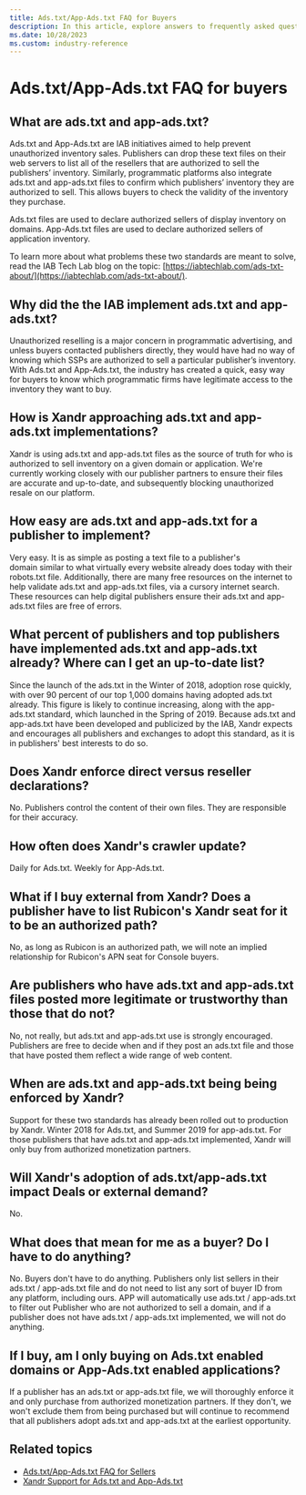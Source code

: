 ```yaml
---
title: Ads.txt/App-Ads.txt FAQ for Buyers
description: In this article, explore answers to frequently asked questions (FAQs) about Ads.txt/App-Ads.txt for buyers.
ms.date: 10/28/2023
ms.custom: industry-reference
---
```


# Ads.txt/App-Ads.txt FAQ for buyers

## What are ads.txt and app-ads.txt?

Ads.txt and App-Ads.txt are IAB initiatives aimed to help prevent unauthorized inventory sales. Publishers can drop these text files on
their web servers to list all of the resellers that are authorized to sell the publishers’ inventory. Similarly, programmatic platforms also integrate ads.txt and app-ads.txt files to confirm which publishers’ inventory they are authorized to sell. This allows buyers to check the validity of the inventory they purchase.

Ads.txt files are used to declare authorized sellers of display inventory on domains. App-Ads.txt files are used to declare authorized
sellers of application inventory.

To learn more about what problems these two standards are meant to solve, read the IAB Tech Lab blog on the topic: [https://iabtechlab.com/ads-txt-about/](https://iabtechlab.com/ads-txt-about/).

## Why did the the IAB implement ads.txt and app-ads.txt?

Unauthorized reselling is a major concern in programmatic advertising, and unless buyers contacted publishers directly, they would have had no way of knowing which SSPs are authorized to sell a particular publisher’s inventory. With Ads.txt and App-Ads.txt, the industry has
created a quick, easy way for buyers to know which programmatic firms have legitimate access to the inventory they want to buy.

## How is Xandr approaching ads.txt and app-ads.txt implementations?

Xandr is using ads.txt and app-ads.txt files as the source of truth for who is authorized to sell inventory on a given domain or application. We're currently working closely with our publisher partners to ensure their files are accurate and up-to-date, and subsequently blocking unauthorized resale on our platform.

## How easy are ads.txt and app-ads.txt for a publisher to implement?

Very easy. It is as simple as posting a text file to a publisher's domain similar to what virtually every website already does today with
their robots.txt file. Additionally, there are many free resources on the internet to help validate ads.txt and app-ads.txt files, via a
cursory internet search. These resources can help digital publishers ensure their ads.txt and app-ads.txt files are free of errors.

## What percent of publishers and top publishers have implemented ads.txt and app-ads.txt already? Where can I get an up-to-date list?

Since the launch of the ads.txt in the Winter of 2018, adoption rose quickly, with over 90 percent of our top 1,000 domains having adopted
ads.txt already. This figure is likely to continue increasing, along with the app-ads.txt standard, which launched in the Spring of 2019.
Because ads.txt and app-ads.txt have been developed and publicized by the IAB, Xandr expects and encourages all publishers and exchanges to adopt this standard, as it is in publishers' best interests to do so.

## Does Xandr enforce direct versus reseller declarations?

No. Publishers control the content of their own files. They are responsible for their accuracy.

## How often does Xandr's crawler update?

Daily for Ads.txt. Weekly for App-Ads.txt.

## What if I buy external from Xandr? Does a publisher have to list Rubicon's Xandr seat for it to be an authorized path?  

No, as long as Rubicon is an authorized path, we will note an implied relationship for Rubicon's APN seat for Console buyers.

## Are publishers who have ads.txt and app-ads.txt files posted more legitimate or trustworthy than those that do not?

No, not really, but ads.txt and app-ads.txt use is strongly encouraged. Publishers are free to decide when and if they post an ads.txt file and those that have posted them reflect a wide range of web content.

## When are ads.txt and app-ads.txt being being enforced by Xandr?

Support for these two standards has already been rolled out to production by Xandr. Winter 2018 for Ads.txt, and Summer 2019 for app-ads.txt. For those publishers that have ads.txt and app-ads.txt implemented, Xandr will only buy from authorized monetization partners.

## Will Xandr's adoption of ads.txt/app-ads.txt impact Deals or external demand?

No.

## What does that mean for me as a buyer? Do I have to do anything?

No. Buyers don't have to do anything. Publishers only list sellers in their ads.txt / app-ads.txt file and do not need to list any sort of
buyer ID from any platform, including ours. APP will automatically use ads.txt / app-ads.txt to filter out Publisher who are not authorized to sell a domain, and if a publisher does not have ads.txt / app-ads.txt implemented, we will not do anything.

## If I buy, am I only buying on Ads.txt enabled domains or App-Ads.txt enabled applications?

If a publisher has an ads.txt or app-ads.txt file, we will thoroughly enforce it and only purchase from authorized monetization partners. If they don't, we won't exclude them from being purchased but will continue to recommend that all publishers adopt ads.txt and app-ads.txt at the earliest opportunity.

## Related topics

- [Ads.txt/App-Ads.txt FAQ for Sellers](ads-txt---app-ads-txt-faq-for-sellers.md)
- [Xandr Support for Ads.txt and App-Ads.txt](xandr-support-for-ads-txt-and-app-ads-txt.md)
